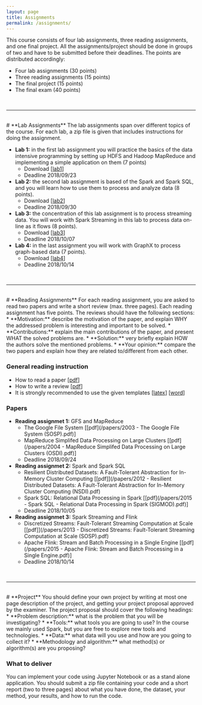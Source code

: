 ```yaml
---
layout: page
title: Assignments
permalink: /assignments/
---
```

This course consists of four lab assignments, three reading assignments, and one final project. All the assignments/project should be done in groups of two and have to be submitted before their deadlines. The points are distributed accordingly:
<ul>
<li>Four lab assignments (30 points)</li>
<li>Three reading assignments (15 points)</li>
<li>The final project (15 points)</li>
<li>The final exam (40 points)</li>
</ul>

<br>
<hr>
<br>
# **Lab Assignments**
The lab assignments span over different topics of the course. For each lab, a zip file is given that includes instructions for doing the assignment.

* **Lab 1:** in the first lab assignment you will practice the basics of the data intensive programming by setting up HDFS and Hadoop MapReduce and implementing a simple application on them (7 points)
  - Download [[lab1](https://www.dropbox.com/s/5vf8jnv5rk91i0c/lab1.zip?dl=0)]
  - Deadline 2018/09/23
* **Lab 2:** the second lab assignment is based of the Spark and Spark SQL, and you will learn how to use them to process and analyze data (8 points).
  - Download [[lab2](https://www.dropbox.com/s/75f6pgg13oz4qpv/lab2.zip?dl=0)]
  - Deadline 2018/09/30
* **Lab 3:** the concentration of this lab assignment is to process streaming data. You will work with Spark Streaming in this lab to process data on-line as it flows (8 points).
  - Download [[lab3](https://www.dropbox.com/s/698cuacom3o6toz/lab3.zip?dl=0)]
  - Deadline 2018/10/07
* **Lab 4:** in the last assignment you will work with GraphX to process graph-based data (7 points).
  - Download [[lab4](https://www.dropbox.com/s/g4rzyhocg48wkn3/lab4.zip?dl=0)]
  - Deadline 2018/10/14

<br>
<hr>
<br>
# **Reading Assignments**
For each reading assignment, you are asked to read two papers and write a short review (max. three pages). Each reading assignment has five points. The reviews should have the following sections:
* **Motivation:** describe the motivation of the paper, and explain WHY the addressed problem is interesting and important to be solved.
* **Contributions:** explain the main contributions of the paper, and present WHAT the solved problems are.
* **Solution:** very briefly explain HOW the authors solve the mentioned problems.
* **Your opinion:** compare the two papers and explain how they are related to/different from each other.

### General reading instruction
* How to read a paper [[pdf](/papers/paper-reading.pdf)]
* How to write a review [[pdf](/papers/review-writing.pdf)]
* It is strongly recommended to use the given templates [[latex](/papers/latex_template.tex)] [[word](/papers/word_template.doc)]

### Papers
* **Reading assignmet 1:** GFS and MapReduce
  - The Google File System [[pdf](/papers/2003 - The Google File System (SOSP).pdf)]
  - MapReduce Simplifed Data Processing on Large Clusters [[pdf](/papers/2004 - MapReduce  Simplifed Data Processing on Large Clusters (OSDI).pdf)]
  - Deadline 2018/09/24
* **Reading assignmet 2:** Spark and Spark SQL
  - Resilient Distributed Datasets: A Fault-Tolerant Abstraction for In-Memory Cluster Computing [[pdf]](/papers/2012 - Resilient Distributed Datasets: A Fault-Tolerant Abstraction for In-Memory Cluster Computing (NSDI).pdf)
  - Spark SQL: Relational Data Processing in Spark [[pdf](/papers/2015 - Spark SQL - Relational Data Processing in Spark (SIGMOD).pdf)]
  - Deadline 2018/10/05
* **Reading assignmet 3:** Spark Streaming and Flink
  - Discretized Streams: Fault-Tolerant Streaming Computation at Scale [[pdf]](/papers/2013 - Discretized Streams: Fault-Tolerant Streaming Computation at Scale (SOSP).pdf)
  - Apache Flink: Stream and Batch Processing in a Single Engine [[pdf](/papers/2015 - Apache Flink: Stream and Batch Processing in a Single Engine.pdf)]
  - Deadline 2018/10/14
<br>
<hr>
<br>
# **Project**
You should define your own project by writing at most one page description of the project, and getting your project proposal approved by the examiner. The project proposal should cover the following headings:
* **Problem description:** what is the problem that you will be investigating?
* **Tools:** what tools you are going to use? In the course we mainly used Spark, but you are free to explore new tools and technologies.
* **Data:** what data will you use and how are you going to collect it? 
* **Methodology and algorithm:** what method(s) or algorithm(s) are you proposing? 

### What to deliver
You can implement your code using Jupyter Notebook or as a stand alone application. You should submit a zip file containing your code and a short report (two to three pages) about what you have done, the dataset, your method, your results, and how to run the code.
